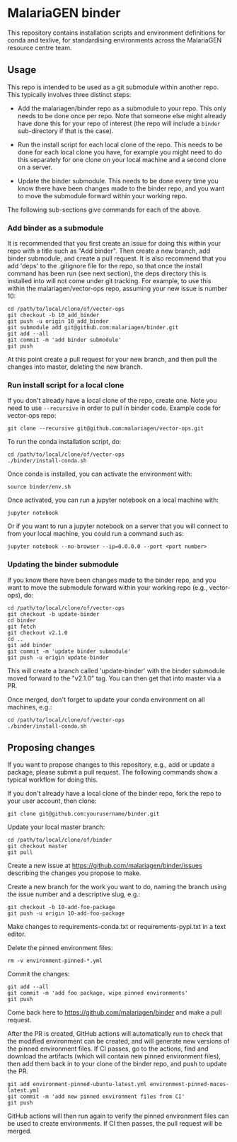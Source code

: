 # MalariaGEN binder

This repository contains installation scripts and environment
definitions for conda and texlive, for standardising environments
across the MalariaGEN resource centre team.

## Usage

This repo is intended to be used as a git submodule within another
repo. This typically involves three distinct steps:

- Add the malariagen/binder repo as a submodule to your repo. This
  only needs to be done once per repo. Note that someone else might
  already have done this for your repo of interest (the repo will
  include a ```binder``` sub-directory if that is the case).

- Run the install script for each local clone of the repo. This needs
  to be done for each local clone you have, for example you might need
  to do this separately for one clone on your local machine and a
  second clone on a server.

- Update the binder submodule. This needs to be done every time you
  know there have been changes made to the binder repo, and you want
  to move the submodule forward within your working repo.

The following sub-sections give commands for each of the above.

### Add binder as a submodule

It is recommended that you first create an issue for doing this within
your repo with a title such as "Add binder". Then create a new branch,
add binder submodule, and create a pull request. It is also recommend
that you add 'deps' to the .gitignore file for the repo, so that once
the install command has been run (see next section), the deps
directory this is installed into will not come under git tracking. For
example, to use this within the malariagen/vector-ops repo, assuming
your new issue is number 10:

```
cd /path/to/local/clone/of/vector-ops
git checkout -b 10_add_binder
git push -u origin 10_add_binder
git submodule add git@github.com:malariagen/binder.git
git add --all
git commit -m 'add binder submodule'
git push
```

At this point create a pull request for your new branch, and then pull
the changes into master, deleting the new branch. 

### Run install script for a local clone

If you don't already have a local clone of the repo, create one.
Note you need to use ```--recursive``` in order to pull in binder
code. Example code for vector-ops repo:

```
git clone --recursive git@github.com:malariagen/vector-ops.git
```

To run the conda installation script, do:

```
cd /path/to/local/clone/of/vector-ops
./binder/install-conda.sh
```

Once conda is installed, you can activate the environment with:

```
source binder/env.sh
```

Once activated, you can run a jupyter notebook on a local machine
with:

```
jupyter notebook
```

Or if you want to run a jupyter notebook on a server that you will
connect to from your local machine, you could run a command such as:

```
jupyter notebook --no-browser --ip=0.0.0.0 --port <port number>
```

### Updating the binder submodule

If you know there have been changes made to the binder repo, and you
want to move the submodule forward within your working repo (e.g.,
vector-ops), do:

```
cd /path/to/local/clone/of/vector-ops
git checkout -b update-binder
cd binder
git fetch
git checkout v2.1.0
cd ..
git add binder
git commit -m 'update binder submodule'
git push -u origin update-binder 
```

This will create a branch called 'update-binder' with the binder
submodule moved forward to the "v2.1.0" tag. You can then get that
into master via a PR.

Once merged, don't forget to update your conda environment on all
machines, e.g.:

```
cd /path/to/local/clone/of/vector-ops
./binder/install-conda.sh
```

## Proposing changes

If you want to propose changes to this repository, e.g., add or update
a package, please submit a pull request. The following commands show a
typical workflow for doing this.

If you don't already have a local clone of the binder repo, fork the
repo to your user account, then clone:

```
git clone git@github.com:yourusername/binder.git
```

Update your local master branch:

```
cd /path/to/local/clone/of/binder
git checkout master
git pull
```

Create a new issue at https://github.com/malariagen/binder/issues
describing the changes you propose to make.

Create a new branch for the work you want to do, naming the branch
using the issue number and a descriptive slug, e.g.:

```
git checkout -b 10-add-foo-package
git push -u origin 10-add-foo-package
```

Make changes to requirements-conda.txt or requirements-pypi.txt in a
text editor.

Delete the pinned environment files:

```
rm -v environment-pinned-*.yml
```

Commit the changes:

```
git add --all
git commit -m 'add foo package, wipe pinned environments'
git push
```

Come back here to https://github.com/malariagen/binder and make a
pull request.

After the PR is created, GitHub actions will automatically run to check
that the modified environment can be created, and will generate new
versions of the pinned environment files. If CI passes, go to the
actions, find and download the artifacts (which will contain new pinned environment files), then add them back in to your clone of the binder repo, and push to update the PR.

```
git add environment-pinned-ubuntu-latest.yml environment-pinned-macos-latest.yml
git commit -m 'add new pinned environment files from CI'
git push
```

GitHub actions will then run again to verify the pinned environment files can be used to create environments. If CI then passes, the pull request will be merged.

